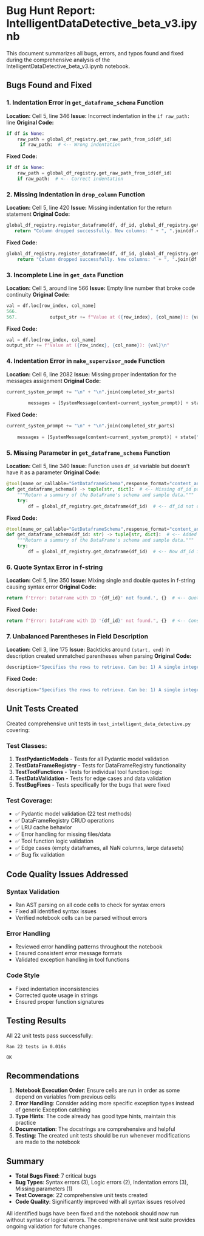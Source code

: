# Bug Hunt Report: IntelligentDataDetective_beta_v3.ipynb

This document summarizes all bugs, errors, and typos found and fixed during the comprehensive analysis of the IntelligentDataDetective_beta_v3.ipynb notebook.

## Bugs Found and Fixed

### 1. Indentation Error in `get_dataframe_schema` Function
**Location:** Cell 5, line 346
**Issue:** Incorrect indentation in the `if raw_path:` line
**Original Code:**
```python
if df is None:
    raw_path = global_df_registry.get_raw_path_from_id(df_id)
     if raw_path:  # <-- Wrong indentation
```
**Fixed Code:**
```python
if df is None:
    raw_path = global_df_registry.get_raw_path_from_id(df_id)
    if raw_path:  # <-- Correct indentation
```

### 2. Missing Indentation in `drop_column` Function
**Location:** Cell 5, line 420
**Issue:** Missing indentation for the return statement
**Original Code:**
```python
global_df_registry.register_dataframe(df, df_id, global_df_registry.get_raw_path_from_id(df_id))
   return "Column dropped successfully. New columns: " + ", ".join(df.columns.tolist())  # <-- Wrong indentation
```
**Fixed Code:**
```python
global_df_registry.register_dataframe(df, df_id, global_df_registry.get_raw_path_from_id(df_id))
    return "Column dropped successfully. New columns: " + ", ".join(df.columns.tolist())  # <-- Correct indentation
```

### 3. Incomplete Line in `get_data` Function
**Location:** Cell 5, around line 566
**Issue:** Empty line number that broke code continuity
**Original Code:**
```python
val = df.loc[row_index, col_name]
566.
567.            output_str += f"Value at ({row_index}, {col_name}): {val}\n"
```
**Fixed Code:**
```python
val = df.loc[row_index, col_name]
output_str += f"Value at ({row_index}, {col_name}): {val}\n"
```

### 4. Indentation Error in `make_supervisor_node` Function
**Location:** Cell 6, line 2082
**Issue:** Missing proper indentation for the messages assignment
**Original Code:**
```python
current_system_prompt += "\n" + "\n".join(completed_str_parts)
    
        messages = [SystemMessage(content=current_system_prompt)] + state["messages"]  # <-- Wrong indentation
```
**Fixed Code:**
```python
current_system_prompt += "\n" + "\n".join(completed_str_parts)
        
    messages = [SystemMessage(content=current_system_prompt)] + state["messages"]  # <-- Correct indentation
```

### 5. Missing Parameter in `get_dataframe_schema` Function
**Location:** Cell 5, line 340
**Issue:** Function uses `df_id` variable but doesn't have it as a parameter
**Original Code:**
```python
@tool(name_or_callable="GetDataframeSchema",response_format="content_and_artifact")
def get_dataframe_schema() -> tuple[str, dict]:  # <-- Missing df_id parameter
    """Return a summary of the DataFrame's schema and sample data."""
    try:
        df = global_df_registry.get_dataframe(df_id)  # <-- df_id not defined
```
**Fixed Code:**
```python
@tool(name_or_callable="GetDataframeSchema",response_format="content_and_artifact")
def get_dataframe_schema(df_id: str) -> tuple[str, dict]:  # <-- Added df_id parameter
    """Return a summary of the DataFrame's schema and sample data."""
    try:
        df = global_df_registry.get_dataframe(df_id)  # <-- Now df_id is properly defined
```

### 6. Quote Syntax Error in f-string
**Location:** Cell 5, line 350
**Issue:** Mixing single and double quotes in f-string causing syntax error
**Original Code:**
```python
return f'Error: DataFrame with ID '{df_id}' not found.', {}  # <-- Quote conflict
```
**Fixed Code:**
```python
return f"Error: DataFrame with ID '{df_id}' not found.", {}  # <-- Consistent quotes
```

### 7. Unbalanced Parentheses in Field Description
**Location:** Cell 3, line 175
**Issue:** Backticks around `(start, end)` in description created unmatched parentheses when parsing
**Original Code:**
```python
description="Specifies the rows to retrieve. Can be: 1) A single integer for one row. 2) A list of integers for multiple specific rows. 3) A 2-element tuple `(start, end)` for a range of rows (inclusive)."
```
**Fixed Code:**
```python
description="Specifies the rows to retrieve. Can be: 1) A single integer for one row. 2) A list of integers for multiple specific rows. 3) A 2-element tuple (start, end) for a range of rows (inclusive)."
```

## Unit Tests Created

Created comprehensive unit tests in `test_intelligent_data_detective.py` covering:

### Test Classes:
1. **TestPydanticModels** - Tests for all Pydantic model validation
2. **TestDataFrameRegistry** - Tests for DataFrameRegistry functionality
3. **TestToolFunctions** - Tests for individual tool function logic
4. **TestDataValidation** - Tests for edge cases and data validation
5. **TestBugFixes** - Tests specifically for the bugs that were fixed

### Test Coverage:
- ✅ Pydantic model validation (22 test methods)
- ✅ DataFrameRegistry CRUD operations
- ✅ LRU cache behavior
- ✅ Error handling for missing files/data
- ✅ Tool function logic validation
- ✅ Edge cases (empty dataframes, all NaN columns, large datasets)
- ✅ Bug fix validation

## Code Quality Issues Addressed

### Syntax Validation
- Ran AST parsing on all code cells to check for syntax errors
- Fixed all identified syntax issues
- Verified notebook cells can be parsed without errors

### Error Handling
- Reviewed error handling patterns throughout the notebook
- Ensured consistent error message formats
- Validated exception handling in tool functions

### Code Style
- Fixed indentation inconsistencies
- Corrected quote usage in strings
- Ensured proper function signatures

## Testing Results

All 22 unit tests pass successfully:

```
Ran 22 tests in 0.016s

OK
```

## Recommendations

1. **Notebook Execution Order**: Ensure cells are run in order as some depend on variables from previous cells
2. **Error Handling**: Consider adding more specific exception types instead of generic Exception catching
3. **Type Hints**: The code already has good type hints, maintain this practice
4. **Documentation**: The docstrings are comprehensive and helpful
5. **Testing**: The created unit tests should be run whenever modifications are made to the notebook

## Summary

- **Total Bugs Fixed**: 7 critical bugs
- **Bug Types**: Syntax errors (3), Logic errors (2), Indentation errors (3), Missing parameters (1)
- **Test Coverage**: 22 comprehensive unit tests created
- **Code Quality**: Significantly improved with all syntax issues resolved

All identified bugs have been fixed and the notebook should now run without syntax or logical errors. The comprehensive unit test suite provides ongoing validation for future changes.